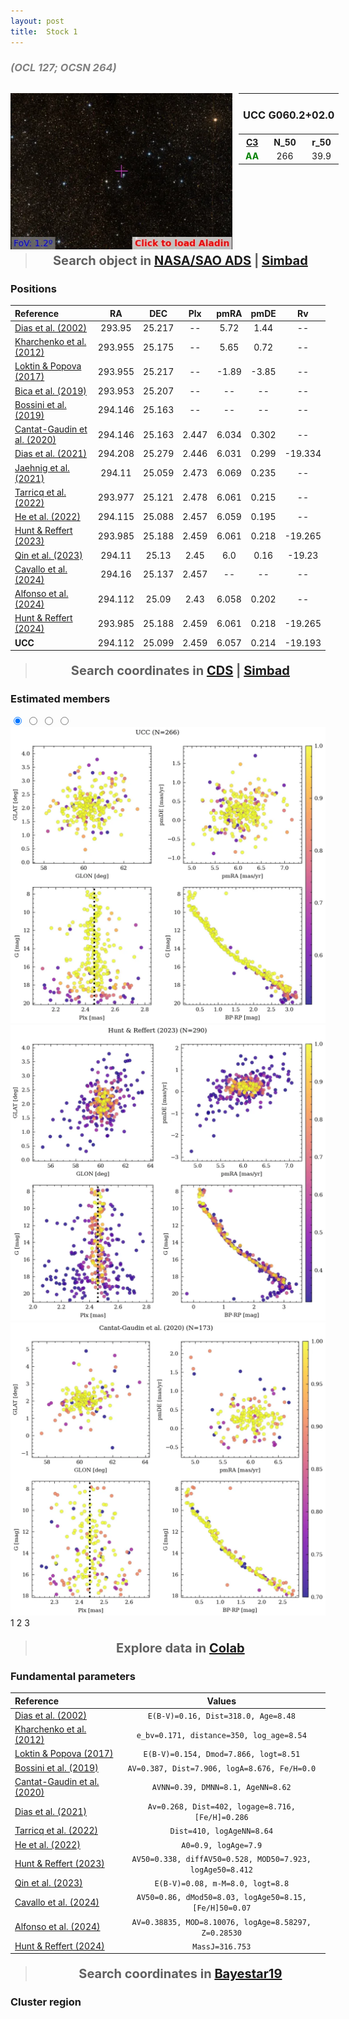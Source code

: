 ```yaml
---
layout: post
title:  Stock 1
---
```

<h3><span style="color: #808080;"><i>(OCL 127; OCSN 264)</i></span></h3><div style="display: flex; justify-content: space-between; width:720px;height:250px">
<div style="text-align: center;">

<!-- Static image + data attributes for FOV and target -->
<img id="aladin_img"
     data-umami-event="aladin_load"
     src="https://raw.githubusercontent.com/ucc23/Q1P/main/plots/stock1_aladin.webp"
     alt="Click to load Aladin Lite" 
     style="width:355px;height:250px; cursor: pointer;"
     data-fov="1.33" 
     data-target="294.112 25.099"/>
<!-- Div to contain Aladin Lite viewer -->
<div id="aladin-lite-div" style="width:355px;height:250px;display:none;"></div>
<!-- Aladin Lite script (will be loaded after the image is clicked) -->
<script src="{{ site.baseurl }}/scripts/aladin_load.js"></script>

</div>
<!-- Left block -->

<table style="width:355px;height:250px;">
  <!-- Row 1 (title) -->
  <tr>
    <td colspan="5"><h3>UCC G060.2+02.0</h3></td>
  </tr>
  <!-- Row 2 -->
  <tr>
    <th style="text-align: center;"><a href="https://ucc.ar/faq#what-is-the-c3-parameter" title="Combined class">C3</a></th>
    <th style="text-align: center;"><div title="Stars with membership probability >50%">N_50</div></th>
    <th style="text-align: center;"><div title="Radius that contains half the members [arcmin]">r_50</div></th>
  </tr>
  <!-- Row 3 -->
  <tr>
    <td style="text-align: center;"><span style="color: green; font-weight: bold;">A</span><span style="color: green; font-weight: bold;">A</span></td>
    <td style="text-align: center;">266</td>
    <td style="text-align: center;">39.9</td>
  </tr>
</table>
</div>

> <p style="text-align:center; font-weight: bold; font-size:20px">Search object in <a data-umami-event="nasa_search" href="https://ui.adsabs.harvard.edu/search/q=%20collection%3Aastronomy%20body%3A%22Stock%201%22&sort=date%20desc%2C%20bibcode%20desc&p_=0" target="_blank">NASA/SAO ADS</a> | <a data-umami-event="simbad_search" href="https://simbad.cds.unistra.fr/simbad/sim-id-refs?Ident=stock1" target="_blank">Simbad</a></p>


### Positions

| Reference    | RA    | DEC   | Plx  | pmRA  | pmDE   |  Rv  |
| :---         | :---: | :---: | :---: | :---: | :---: | :---: |
|[Dias et al. (2002)](https://ui.adsabs.harvard.edu/abs/2002A%26A...389..871D) | 293.95 | 25.217 | -- | 5.72 | 1.44 | -- |
|[Kharchenko et al. (2012)](https://ui.adsabs.harvard.edu/abs/2012A%26A...543A.156K) | 293.955 | 25.175 | -- | 5.65 | 0.72 | -- |
|[Loktin & Popova (2017)](https://ui.adsabs.harvard.edu/abs/2017AstBu..72..257L) | 293.955 | 25.217 | -- | -1.89 | -3.85 | -- |
|[Bica et al. (2019)](https://ui.adsabs.harvard.edu/abs/2019AJ....157...12B) | 293.953 | 25.207 | -- | -- | -- | -- |
|[Bossini et al. (2019)](https://ui.adsabs.harvard.edu/abs/2019A%26A...623A.108B) | 294.146 | 25.163 | -- | -- | -- | -- |
|[Cantat-Gaudin et al. (2020)](https://ui.adsabs.harvard.edu/abs/2020A%26A...640A...1C) | 294.146 | 25.163 | 2.447 | 6.034 | 0.302 | -- |
|[Dias et al. (2021)](https://ui.adsabs.harvard.edu/abs/2021MNRAS.504..356D) | 294.208 | 25.279 | 2.446 | 6.031 | 0.299 | -19.334 |
|[Jaehnig et al. (2021)](https://ui.adsabs.harvard.edu/abs/2021ApJ...923..129J) | 294.11 | 25.059 | 2.473 | 6.069 | 0.235 | -- |
|[Tarricq et al. (2022)](https://ui.adsabs.harvard.edu/abs/2022A%26A...659A..59T) | 293.977 | 25.121 | 2.478 | 6.061 | 0.215 | -- |
|[He et al. (2022)](https://ui.adsabs.harvard.edu/abs/2022ApJS..262....7H) | 294.115 | 25.088 | 2.457 | 6.059 | 0.195 | -- |
|[Hunt & Reffert (2023)](https://ui.adsabs.harvard.edu/abs/2023A%26A...673A.114H) | 293.985 | 25.188 | 2.459 | 6.061 | 0.218 | -19.265 |
|[Qin et al. (2023)](https://ui.adsabs.harvard.edu/abs/2023ApJS..265...12Q) | 294.11 | 25.13 | 2.45 | 6.0 | 0.16 | -19.23 |
|[Cavallo et al. (2024)](https://ui.adsabs.harvard.edu/abs/2024AJ....167...12C) | 294.16 | 25.137 | 2.457 | -- | -- | -- |
|[Alfonso et al. (2024)](https://ui.adsabs.harvard.edu/abs/2024A%26A...689A..18A) | 294.112 | 25.09 | 2.43 | 6.058 | 0.202 | -- |
|[Hunt & Reffert (2024)](https://ui.adsabs.harvard.edu/abs/2024A%26A...686A..42H) | 293.985 | 25.188 | 2.459 | 6.061 | 0.218 | -19.265 |
| **UCC** |294.112 | 25.099 | 2.459 | 6.057 | 0.214 | -19.193 |

> <p style="text-align:center; font-weight: bold; font-size:20px">Search coordinates in <a data-umami-event="cds_coord_search" href="https://cdsportal.u-strasbg.fr/?target=294.112,+25.099" target="_blank">CDS</a> | <a data-umami-event="simbad_coord_search" href="https://simbad.cds.unistra.fr/mobile/object_list.html?coord=294.112%2025.099&output=json&radius=5&userEntry=stock1" target="_blank">Simbad</a></p>

### Estimated members

<div class="carousel">
<input type="radio" name="radio-btn" id="slide1" checked>
<input type="radio" name="radio-btn" id="slide1">
<input type="radio" name="radio-btn" id="slide2">
<input type="radio" name="radio-btn" id="slide3">
<div class="slides">
<div class="slide">
<a href="https://raw.githubusercontent.com/ucc23/Q1P/main/plots/UCC/stock1.webp" target="_blank">
<img src="https://raw.githubusercontent.com/ucc23/Q1P/main/plots/UCC/stock1.webp" alt="Stock 1 UCC">
</a>
</div>
<div class="slide">
<a href="https://raw.githubusercontent.com/ucc23/Q1P/main/plots/HUNT23/stock1.webp" target="_blank">
<img src="https://raw.githubusercontent.com/ucc23/Q1P/main/plots/HUNT23/stock1.webp" alt="Stock 1 HUNT23">
</a>
</div>
<div class="slide">
<a href="https://raw.githubusercontent.com/ucc23/Q1P/main/plots/CANTAT20/stock1.webp" target="_blank">
<img src="https://raw.githubusercontent.com/ucc23/Q1P/main/plots/CANTAT20/stock1.webp" alt="Stock 1 CANTAT20">
</a>
</div>
</div>
<div class="indicators">
<label for="slide1">1</label>
<label for="slide2">2</label>
<label for="slide3">3</label>
</div>
</div>


> <p style="text-align:center; font-weight: bold; font-size:20px">Explore data in <a data-umami-event="colab" href="https://colab.research.google.com/github/ucc23/ucc/blob/main/assets/notebook.ipynb" target="_blank">Colab</a></p>


### Fundamental parameters

| Reference |  Values |
| :---      |  :---:  |
| [Dias et al. (2002)](https://ui.adsabs.harvard.edu/abs/2002A%26A...389..871D) | `E(B-V)=0.16, Dist=318.0, Age=8.48` |
| [Kharchenko et al. (2012)](https://ui.adsabs.harvard.edu/abs/2012A%26A...543A.156K) | `e_bv=0.171, distance=350, log_age=8.54` |
| [Loktin & Popova (2017)](https://ui.adsabs.harvard.edu/abs/2017AstBu..72..257L) | `E(B-V)=0.154, Dmod=7.866, logt=8.51` |
| [Bossini et al. (2019)](https://ui.adsabs.harvard.edu/abs/2019A%26A...623A.108B) | `AV=0.387, Dist=7.906, logA=8.676, Fe/H=0.0` |
| [Cantat-Gaudin et al. (2020)](https://ui.adsabs.harvard.edu/abs/2020A%26A...640A...1C) | `AVNN=0.39, DMNN=8.1, AgeNN=8.62` |
| [Dias et al. (2021)](https://ui.adsabs.harvard.edu/abs/2021MNRAS.504..356D) | `Av=0.268, Dist=402, logage=8.716, [Fe/H]=0.286` |
| [Tarricq et al. (2022)](https://ui.adsabs.harvard.edu/abs/2022A%26A...659A..59T) | `Dist=410, logAgeNN=8.64` |
| [He et al. (2022)](https://ui.adsabs.harvard.edu/abs/2022ApJS..262....7H) | `A0=0.9, logAge=7.9` |
| [Hunt & Reffert (2023)](https://ui.adsabs.harvard.edu/abs/2023A%26A...673A.114H) | `AV50=0.338, diffAV50=0.528, MOD50=7.923, logAge50=8.412` |
| [Qin et al. (2023)](https://ui.adsabs.harvard.edu/abs/2023ApJS..265...12Q) | `E(B-V)=0.08, m-M=8.0, logt=8.8` |
| [Cavallo et al. (2024)](https://ui.adsabs.harvard.edu/abs/2024AJ....167...12C) | `AV50=0.86, dMod50=8.03, logAge50=8.15, [Fe/H]50=0.07` |
| [Alfonso et al. (2024)](https://ui.adsabs.harvard.edu/abs/2024A%26A...689A..18A) | `AV=0.38835, MOD=8.10076, logAge=8.58297, Z=0.28530` |
| [Hunt & Reffert (2024)](https://ui.adsabs.harvard.edu/abs/2024A%26A...686A..42H) | `MassJ=316.753` |

> <p style="text-align:center; font-weight: bold; font-size:20px">Search coordinates in <a data-umami-event="bayestar" href="http://argonaut.skymaps.info/query?lon=60.205%20&lat=2.06&coordsys=gal&mapname=bayestar2019" target="_blank">Bayestar19</a></p>


### Cluster region

<html lang="en">
  <body>
    <center>
    <div id="plot-params"
         data-oc-name="stock1"
         data-ra-center="294.15"
         data-dec-center="25.16"
         data-rad-deg="39.9"
         data-plx="2.459">
    </div>
    <div id="plot-container">
        <div id="plot"></div>
    </div>
    <script defer type="module" src="{{ site.baseurl }}/scripts/radec_scatter.js"></script>
    </center>
  </body>
</html>
<br>
